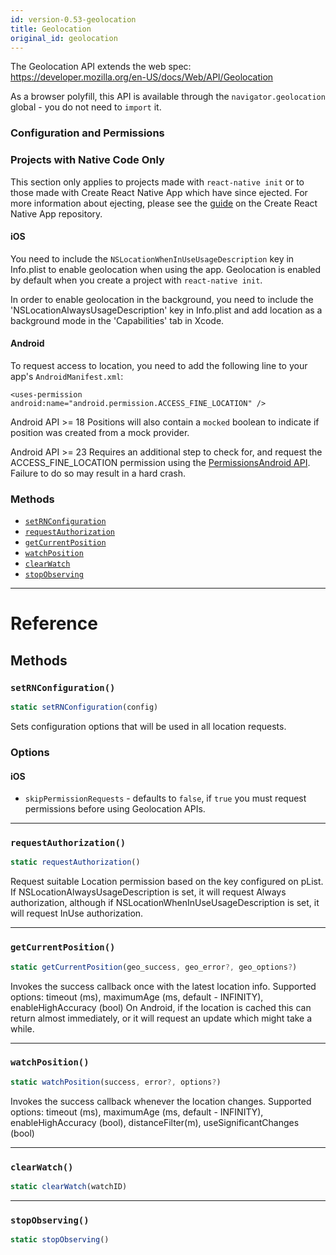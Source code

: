 ```yaml
---
id: version-0.53-geolocation
title: Geolocation
original_id: geolocation
---
```


The Geolocation API extends the web spec: https://developer.mozilla.org/en-US/docs/Web/API/Geolocation

As a browser polyfill, this API is available through the `navigator.geolocation` global - you do not need to `import` it.

### Configuration and Permissions

<div class="banner-crna-ejected">
  <h3>Projects with Native Code Only</h3>
  <p>
    This section only applies to projects made with <code>react-native init</code>
    or to those made with Create React Native App which have since ejected. For
    more information about ejecting, please see
    the <a href="https://github.com/react-community/create-react-native-app/blob/master/EJECTING.md" target="_blank">guide</a> on
    the Create React Native App repository.
  </p>
</div>

#### iOS

You need to include the `NSLocationWhenInUseUsageDescription` key in Info.plist to enable geolocation when using the app. Geolocation is enabled by default when you create a project with `react-native init`.

In order to enable geolocation in the background, you need to include the 'NSLocationAlwaysUsageDescription' key in Info.plist and add location as a background mode in the 'Capabilities' tab in Xcode.

#### Android

To request access to location, you need to add the following line to your app's `AndroidManifest.xml`:

`<uses-permission android:name="android.permission.ACCESS_FINE_LOCATION" />`

Android API >= 18 Positions will also contain a `mocked` boolean to indicate if position was created from a mock provider.

<p>
  Android API >= 23 Requires an additional step to check for, and request
  the ACCESS_FINE_LOCATION permission using
  the <a href="https://facebook.github.io/react-native/docs/permissionsandroid.html" target="_blank">PermissionsAndroid API</a>.
  Failure to do so may result in a hard crash.
</p>

### Methods

* [`setRNConfiguration`](geolocation.md#setrnconfiguration)
* [`requestAuthorization`](geolocation.md#requestauthorization)
* [`getCurrentPosition`](geolocation.md#getcurrentposition)
* [`watchPosition`](geolocation.md#watchposition)
* [`clearWatch`](geolocation.md#clearwatch)
* [`stopObserving`](geolocation.md#stopobserving)

---

# Reference

## Methods

### `setRNConfiguration()`

```javascript
static setRNConfiguration(config)
```

Sets configuration options that will be used in all location requests.

### Options

#### iOS

* `skipPermissionRequests` - defaults to `false`, if `true` you must request permissions before using Geolocation APIs.

---

### `requestAuthorization()`

```javascript
static requestAuthorization()
```

Request suitable Location permission based on the key configured on pList. If NSLocationAlwaysUsageDescription is set, it will request Always authorization, although if NSLocationWhenInUseUsageDescription is set, it will request InUse authorization.

---

### `getCurrentPosition()`

```javascript
static getCurrentPosition(geo_success, geo_error?, geo_options?)
```

Invokes the success callback once with the latest location info. Supported options: timeout (ms), maximumAge (ms, default - INFINITY), enableHighAccuracy (bool) On Android, if the location is cached this can return almost immediately, or it will request an update which might take a while.

---

### `watchPosition()`

```javascript
static watchPosition(success, error?, options?)
```

Invokes the success callback whenever the location changes. Supported options: timeout (ms), maximumAge (ms, default - INFINITY), enableHighAccuracy (bool), distanceFilter(m), useSignificantChanges (bool)

---

### `clearWatch()`

```javascript
static clearWatch(watchID)
```

---

### `stopObserving()`

```javascript
static stopObserving()
```

